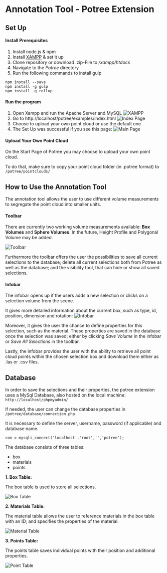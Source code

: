 # Annotation Tool - Potree Extension

## Set Up

#### Install Prerequisites
1. Install node.js & npm
1. Install [XAMPP](https://www.apachefriends.org/index.html) & set it up
1. Clone repository or download .zip-File to */xampp/htdocs*
1. Navigate to the *Potree* directory
1. Run the following commands to install gulp
```
npm install --save
npm install -g gulp
npm install -g rollup
```

#### Run the program

1. Open Xampp and run the Apache Server and MySQL
![XAMPP](./images/xampp.PNG)
1. Go to http://localhost/potree/examples/index.html
![Index Page](./images/index_page.png)
1. Choose to upload your own point cloud or use the default one
1. The Set Up was successful if you see this page:
![Main Page](./images/main_page.png)

#### Upload Your Own Point Cloud

On the Start Page of Potree you may choose to upload your own point cloud.

To do that, make sure to copy your point cloud folder (in .potree format) to ```/potree/pointclouds/```

## How to Use the Annotation Tool

The annotation tool allows the user to use different volume measurements to segregate the point cloud into smaller units.

#### Toolbar

There are currently two working volume measurements available: **Box Volumes** and **Sphere Volumes**. In the future, Height Profile and Polygonal Volume may be added.

![Toolbar](./images/selection_toolbar.PNG)

Furthermore the toolbar offers the user the possibilities to save all current selections to the database; delete all current selections both from Potree as well as the database; and the visibility tool, that can hide or show all saved selections.

#### Infobar

The infobar opens up if the users adds a new selection or clicks on a selection volume from the scene.

It gives more detailed information about the current box, such as type, id, position, dimension and rotation:
 ![Infobar](./images/infobar.PNG)

Moreover, it gives the user the chance to define properties for this selection, such as the material. These properties are saved in the database once the selection was saved; either by clicking *Save Volume* in the infobar or *Save All Selections* in the toolbar.

Lastly, the infobar provides the user with the ability to retrieve all point cloud points within the chosen selection box and download them either as .las or .csv files.


## Database

In order to save the selections and their properties, the potree extension uses a MySql Database, also hosted on the local machine: ```http://localhost/phpmyadmin/```

If needed, the user can change the database properties in ```/potree/database/connection.php ```

It is necessary to define the server, username, password (if applicable) and database name.

```con = mysqli_connect('localhost','root','','potree');```

The database consists of three tables:
* box
* materials
* points

**1. Box Table:**

The box table is used to store all selections.

![Box Table](./images/database_box_table.PNG)

**2. Materials Table:**

The material table allows the user to reference materials in the box table with an ID; and specifies the properties of the material.

![Material Table](./images/database_material_table.PNG)

**3. Points Table:**

The points table saves individual points with their position and additional properties.

![Point Table](./images/database_point_table.PNG)
